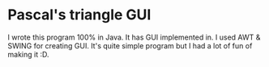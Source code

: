 # Pascal's triangle GUI
I wrote this program 100% in Java. 
It has GUI implemented in. 
I used AWT & SWING for creating GUI. 
It's quite simple program but I had a lot of fun of making it :D.
